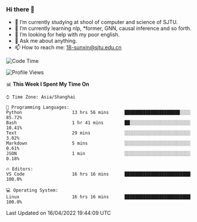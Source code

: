 ### Hi there 👋

<!--
**sunxin000/sunxin000** is a ✨ _special_ ✨ repository because its `README.md` (this file) appears on your GitHub profile.

Here are some ideas to get you started:

- 🔭 I’m currently working on ...
- 🌱 I’m currently learning ...
- 👯 I’m looking to collaborate on ...
- 🤔 I’m looking for help with ...
- 💬 Ask me about ...
- 📫 How to reach me: ...
- 😄 Pronouns: ...
- ⚡ Fun fact: ...
-->
- 🏫 I’m currently studying at shool of computer and science of SJTU.
- 🌱 I’m currently learning nlp, \*former, GNN, causal inference and so forth.
- 🤔 I’m looking for help with my poor english.
- 💬 Ask me about anything.
- 📫 How to reach me: 18-sunxin@sjtu.edu.cn
<!--START_SECTION:waka-->
![Code Time](http://img.shields.io/badge/Code%20Time-155%20hrs%2016%20mins-blue)

![Profile Views](http://img.shields.io/badge/Profile%20Views-2-blue)

📊 **This Week I Spent My Time On** 

```text
⌚︎ Time Zone: Asia/Shanghai

💬 Programming Languages: 
Python                   13 hrs 56 mins      █████████████████████░░░░   85.72% 
Bash                     1 hr 41 mins        ██░░░░░░░░░░░░░░░░░░░░░░░   10.41% 
Text                     29 mins             ░░░░░░░░░░░░░░░░░░░░░░░░░   3.02% 
Markdown                 5 mins              ░░░░░░░░░░░░░░░░░░░░░░░░░   0.61% 
JSON                     1 min               ░░░░░░░░░░░░░░░░░░░░░░░░░   0.18%

🔥 Editors: 
VS Code                  16 hrs 16 mins      █████████████████████████   100.0%

💻 Operating System: 
Linux                    16 hrs 16 mins      █████████████████████████   100.0%

```


 Last Updated on 16/04/2022 19:44:09 UTC
<!--END_SECTION:waka-->
